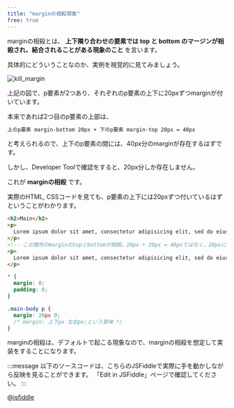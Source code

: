 ```yaml
---
title: "marginの相殺現象"
free: true
---
```


marginの相殺とは、 **上下隣り合わせの要素では top と bottom のマージンが相殺され、結合されることがある現象のこと** を言います。

具体的にどういうことなのか、実例を視覚的に見てみましょう。

![kill_margin](https://storage.googleapis.com/zenn-user-upload/y8rconfntrcy3rjb4jr8cqupgfd6)

上記の図で、p要素が2つあり、それぞれのp要素の上下に20pxずつmarginが付いています。

本来であれば2つ目のp要素の上部は、

```html
上のp要素 margin-bottom 20px + 下のp要素 margin-top 20px = 40px
```

と考えられるので、上下のp要素の間には、40px分のmarginが存在するはずです。

しかし、Developer Toolで確認をすると、20px分しか存在しません。

これが **marginの相殺** です。

実際のHTML, CSSコードを見ても、p要素の上下には20pxずつ付いているはずということがわかります。

```html
<h2>Main</h2>
<p>
  Lorem ipsum dolor sit amet, consectetur adipisicing elit, sed do eiusmod tempor incididunt ut labore et dolore magna aliqua. Ut enim ad minim veniam, quis nostrud exercitation ullamco laboris nisi ut aliquip ex ea commodo consequat. Duis aute irure dolor in reprehenderit in voluptate velit esse cillum dolore eu fugiat nulla pariatur. Excepteur sint occaecat cupidatat non proident, sunt in culpa qui officia deserunt mollit anim id est laborum.
</p>
<!-- この箇所のmarginのtopとbottomが相殺。20px + 20px = 40pxではなく、20pxになっている -->
<p>
  Lorem ipsum dolor sit amet, consectetur adipisicing elit, sed do eiusmod tempor incididunt ut labore et dolore magna aliqua. Ut enim ad minim veniam, quis nostrud exercitation ullamco laboris nisi ut aliquip ex ea commodo consequat. Duis aute irure dolor in reprehenderit in voluptate velit esse cillum dolore eu fugiat nulla pariatur. Excepteur sint occaecat cupidatat non proident, sunt in culpa qui officia deserunt mollit anim id est laborum.
</p>
```

```css
* {
  margin: 0;
  padding: 0;
}

.main-body p {
  margin: 20px 0;
  /* margin: 上下px 左右px;という意味 */
}
```

marginの相殺は、デフォルトで起こる現象なので、marginの相殺を想定して実装をすることになります。

:::message
以下のソースコードは、こちらのJSFiddleで実際に手を動かしながら反映を見ることができます。
「Edit in JSFiddle」ページで確認してください。
:::

@[jsfiddle](https://jsfiddle.net/arisa_dev/nhtf2wmd/1/)